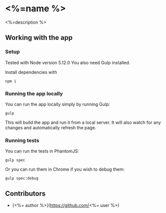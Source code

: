 # <%=name %>

<%=description %>

## Working with the app

### Setup

Tested with Node version 5.12.0 You also need Gulp installed.

Install dependencies with

    npm i

### Running the app locally

You can run the app locally simply by running Gulp:

    gulp

This will build the app and run it from a local server. It will also watch for any changes and
automatically refresh the page.

### Running tests

You can run the tests in PhantomJS:

    gulp spec

Or you can run them in Chrome if you wish to debug them:

    gulp spec:debug

## Contributors

* [<%= author %>](https://github.com/<%= user %>)
